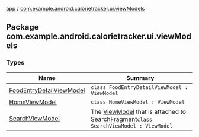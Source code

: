 [app](../index.md) / [com.example.android.calorietracker.ui.viewModels](./index.md)

## Package com.example.android.calorietracker.ui.viewModels

### Types

| Name | Summary |
|---|---|
| [FoodEntryDetailViewModel](-food-entry-detail-view-model/index.md) | `class FoodEntryDetailViewModel : ViewModel` |
| [HomeViewModel](-home-view-model/index.md) | `class HomeViewModel : ViewModel` |
| [SearchViewModel](-search-view-model/index.md) | The [ViewModel](#) that is attached to [SearchFragment](#)`class SearchViewModel : ViewModel` |
